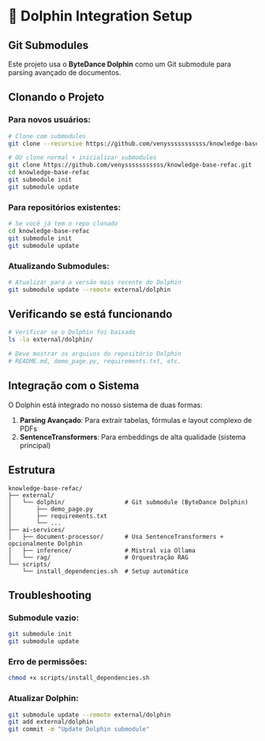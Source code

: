 # 🐬 Dolphin Integration Setup

## Git Submodules

Este projeto usa o **ByteDance Dolphin** como um Git submodule para parsing avançado de documentos.

## Clonando o Projeto

### Para novos usuários:
```bash
# Clone com submodules
git clone --recursive https://github.com/venysssssssssss/knowledge-base-refac.git

# OU clone normal + inicializar submodules
git clone https://github.com/venysssssssssss/knowledge-base-refac.git
cd knowledge-base-refac
git submodule init
git submodule update
```

### Para repositórios existentes:
```bash
# Se você já tem o repo clonado
cd knowledge-base-refac
git submodule init
git submodule update
```

### Atualizando Submodules:
```bash
# Atualizar para a versão mais recente do Dolphin
git submodule update --remote external/dolphin
```

## Verificando se está funcionando

```bash
# Verificar se o Dolphin foi baixado
ls -la external/dolphin/

# Deve mostrar os arquivos do repositório Dolphin
# README.md, demo_page.py, requirements.txt, etc.
```

## Integração com o Sistema

O Dolphin está integrado no nosso sistema de duas formas:

1. **Parsing Avançado**: Para extrair tabelas, fórmulas e layout complexo de PDFs
2. **SentenceTransformers**: Para embeddings de alta qualidade (sistema principal)

## Estrutura

```
knowledge-base-refac/
├── external/
│   └── dolphin/                 # Git submodule (ByteDance Dolphin)
│       ├── demo_page.py
│       ├── requirements.txt
│       └── ...
├── ai-services/
│   ├── document-processor/      # Usa SentenceTransformers + opcionalmente Dolphin
│   ├── inference/               # Mistral via Ollama
│   └── rag/                     # Orquestração RAG
└── scripts/
    └── install_dependencies.sh  # Setup automático
```

## Troubleshooting

### Submodule vazio:
```bash
git submodule init
git submodule update
```

### Erro de permissões:
```bash
chmod +x scripts/install_dependencies.sh
```

### Atualizar Dolphin:
```bash
git submodule update --remote external/dolphin
git add external/dolphin
git commit -m "Update Dolphin submodule"
```
